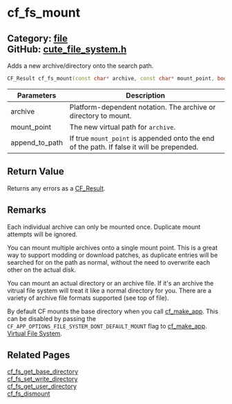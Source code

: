 [](../header.md ':include')

# cf_fs_mount

Category: [file](/api_reference?id=file)  
GitHub: [cute_file_system.h](https://github.com/RandyGaul/cute_framework/blob/master/include/cute_file_system.h)  
---

Adds a new archive/directory onto the search path.

```cpp
CF_Result cf_fs_mount(const char* archive, const char* mount_point, bool append_to_path);
```

Parameters | Description
--- | ---
archive | Platform-dependent notation. The archive or directory to mount.
mount_point | The new virtual path for `archive`.
append_to_path | If true `mount_point` is appended onto the end of the path. If false it will be prepended.

## Return Value

Returns any errors as a [CF_Result](/utility/cf_result.md).

## Remarks

Each individual archive can only be mounted once. Duplicate mount attempts will be ignored.

You can mount multiple archives onto a single mount point. This is a great way to support
modding or download patches, as duplicate entries will be searched for on the path as normal,
without the need to overwrite each other on the actual disk.

You can mount an actual directory or an archive file. If it's an archive the vitrual file
system will treat it like a normal directory for you. There are a variety of archive file
formats supported (see top of file).

By default CF mounts the base directory when you call [cf_make_app](/app/cf_make_app.md). This can be disabled by
passing the `CF_APP_OPTIONS_FILE_SYSTEM_DONT_DEFAULT_MOUNT` flag to [cf_make_app](/app/cf_make_app.md). [Virtual File System](https://randygaul.github.io/cute_framework/#/topics/virtual_file_system).

## Related Pages

[cf_fs_get_base_directory](/file/cf_fs_get_base_directory.md)  
[cf_fs_set_write_directory](/file/cf_fs_set_write_directory.md)  
[cf_fs_get_user_directory](/file/cf_fs_get_user_directory.md)  
[cf_fs_dismount](/file/cf_fs_dismount.md)  
